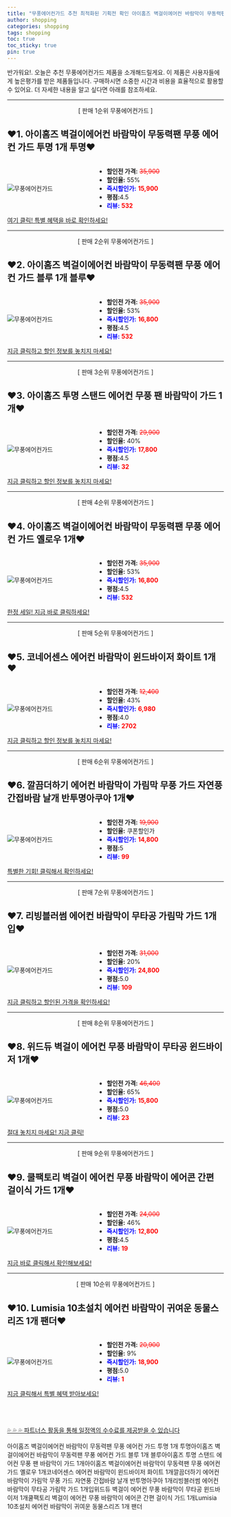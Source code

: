 ```yaml
---
title: "무풍에어컨가드 추천 최적화된 기획전 확인 아이홈즈 벽걸이에어컨 바람막이 무동력팬 무풍"
author: shopping
categories: shopping
tags: shopping
toc: true
toc_sticky: true
pin: true
---
```

반가워요!. 오늘은 추천 무풍에어컨가드 제품을 소개해드릴게요. 이 제품은 사용자들에게 높은평가를 받은 제품들입니다. 구매하시면 소중한 시간과 비용을 효율적으로 활용할 수 있어요. 더 자세한 내용을 알고 싶다면 아래를 참조하세요.

---
<p class="toplist" style="margin: 0 auto; display: block; width: fit-content;">[ 판매 1순위 무풍에어컨가드 ]</p>

<h2><strong>❤️1. 아이홈즈 벽걸이에어컨 바람막이 무동력팬 무풍 에어컨 가드 투명 1개 투명❤️</strong></h2>

<div style="display: flex; align-items: center;">
    <div style="flex: 0.4;">
        <img src="https://thumbnail7.coupangcdn.com/thumbnails/remote/230x230ex/image/vendor_inventory/8181/cf658ccc1b79e2c673021417515f8ec543ac96912538d8cde45759b55964.jpg" alt="무풍에어컨가드" style="max-width: 100%;">
    </div>
    <div style="flex: 0.6; margin-left: 10px;">
        <ul>
            <li><strong>할인전 가격:</strong> <del style="color: red;">35,900</del></li>
            <li><strong>할인율:</strong> 55%</li>
            <li><span style='color:blue'><strong>즉시할인가:</strong></span> <span style='color:red'><strong>15,900</strong></span></li>
            <li><strong>평점:</strong>4.5</li>
            <li><span style='color:blue'><strong>리뷰:</strong></span> <span style='color:red'><strong>532</strong></span></li>
        </ul>
    </div>
</div>
<div class="center">
    <a href="https://William4Davisa.github.io?lptag=AF9450613&subid=githubio&pageKey=7188512499&traceid=V0-153&itemId=18144359941&vendorItemId=86585947605" class="myButton">
        여기 클릭! 특별 혜택을 바로 확인하세요!
    </a>
</div>


---
<p class="toplist" style="margin: 0 auto; display: block; width: fit-content;">[ 판매 2순위 무풍에어컨가드 ]</p>

<h2><strong>❤️2. 아이홈즈 벽걸이에어컨 바람막이 무동력팬 무풍 에어컨 가드 블루 1개 블루❤️</strong></h2>

<div style="display: flex; align-items: center;">
    <div style="flex: 0.4;">
        <img src="https://thumbnail9.coupangcdn.com/thumbnails/remote/230x230ex/image/vendor_inventory/7080/db29110dbe36bfcd18306b143d8f50f4fff32b46fb27d305da7254d7ed7d.jpg" alt="무풍에어컨가드" style="max-width: 100%;">
    </div>
    <div style="flex: 0.6; margin-left: 10px;">
        <ul>
            <li><strong>할인전 가격:</strong> <del style="color: red;">35,900</del></li>
            <li><strong>할인율:</strong> 53%</li>
            <li><span style='color:blue'><strong>즉시할인가:</strong></span> <span style='color:red'><strong>16,800</strong></span></li>
            <li><strong>평점:</strong>4.5</li>
            <li><span style='color:blue'><strong>리뷰:</strong></span> <span style='color:red'><strong>532</strong></span></li>
        </ul>
    </div>
</div>
<div class="center">
    <a href="https://William4Davisa.github.io?lptag=AF9450613&subid=githubio&pageKey=7188512499&traceid=V0-153&itemId=18144359940&vendorItemId=85935387682" class="myButton">
        지금 클릭하고 할인 정보를 놓치지 마세요!
    </a>
</div>


---
<p class="toplist" style="margin: 0 auto; display: block; width: fit-content;">[ 판매 3순위 무풍에어컨가드 ]</p>

<h2><strong>❤️3. 아이홈즈 투명 스탠드 에어컨 무풍 팬 바람막이 가드 1개❤️</strong></h2>

<div style="display: flex; align-items: center;">
    <div style="flex: 0.4;">
        <img src="https://thumbnail8.coupangcdn.com/thumbnails/remote/230x230ex/image/vendor_inventory/93ce/5a70ccd10c70c75ec28f4414cb8eae4e619c8795e17f01c3bef5260e2f36.jpg" alt="무풍에어컨가드" style="max-width: 100%;">
    </div>
    <div style="flex: 0.6; margin-left: 10px;">
        <ul>
            <li><strong>할인전 가격:</strong> <del style="color: red;">29,900</del></li>
            <li><strong>할인율:</strong> 40%</li>
            <li><span style='color:blue'><strong>즉시할인가:</strong></span> <span style='color:red'><strong>17,800</strong></span></li>
            <li><strong>평점:</strong>4.5</li>
            <li><span style='color:blue'><strong>리뷰:</strong></span> <span style='color:red'><strong>32</strong></span></li>
        </ul>
    </div>
</div>
<div class="center">
    <a href="https://William4Davisa.github.io?lptag=AF9450613&subid=githubio&pageKey=8085262364&traceid=V0-153&itemId=22814673501&vendorItemId=89849516727" class="myButton">
        지금 클릭하고 할인 정보를 놓치지 마세요!
    </a>
</div>


---
<p class="toplist" style="margin: 0 auto; display: block; width: fit-content;">[ 판매 4순위 무풍에어컨가드 ]</p>

<h2><strong>❤️4. 아이홈즈 벽걸이에어컨 바람막이 무동력팬 무풍 에어컨 가드 옐로우 1개❤️</strong></h2>

<div style="display: flex; align-items: center;">
    <div style="flex: 0.4;">
        <img src="https://thumbnail6.coupangcdn.com/thumbnails/remote/230x230ex/image/vendor_inventory/e93f/06e609050ce396985f57d902066c9be482e4646709d68d1140bc73a2b032.jpg" alt="무풍에어컨가드" style="max-width: 100%;">
    </div>
    <div style="flex: 0.6; margin-left: 10px;">
        <ul>
            <li><strong>할인전 가격:</strong> <del style="color: red;">35,900</del></li>
            <li><strong>할인율:</strong> 53%</li>
            <li><span style='color:blue'><strong>즉시할인가:</strong></span> <span style='color:red'><strong>16,800</strong></span></li>
            <li><strong>평점:</strong>4.5</li>
            <li><span style='color:blue'><strong>리뷰:</strong></span> <span style='color:red'><strong>532</strong></span></li>
        </ul>
    </div>
</div>
<div class="center">
    <a href="https://William4Davisa.github.io?lptag=AF9450613&subid=githubio&pageKey=7188512499&traceid=V0-153&itemId=21730815919&vendorItemId=85935387670" class="myButton">
        한정 세일! 지금 바로 클릭하세요!
    </a>
</div>


---
<p class="toplist" style="margin: 0 auto; display: block; width: fit-content;">[ 판매 5순위 무풍에어컨가드 ]</p>

<h2><strong>❤️5. 코네어센스 에어컨 바람막이 윈드바이저 화이트 1개❤️</strong></h2>

<div style="display: flex; align-items: center;">
    <div style="flex: 0.4;">
        <img src="https://thumbnail9.coupangcdn.com/thumbnails/remote/230x230ex/image/product/image/vendoritem/2019/06/20/3802537401/6a08bc2a-796e-4af3-ab92-197cde5ad17a.jpg" alt="무풍에어컨가드" style="max-width: 100%;">
    </div>
    <div style="flex: 0.6; margin-left: 10px;">
        <ul>
            <li><strong>할인전 가격:</strong> <del style="color: red;">12,400</del></li>
            <li><strong>할인율:</strong> 43%</li>
            <li><span style='color:blue'><strong>즉시할인가:</strong></span> <span style='color:red'><strong>6,980</strong></span></li>
            <li><strong>평점:</strong>4.0</li>
            <li><span style='color:blue'><strong>리뷰:</strong></span> <span style='color:red'><strong>2702</strong></span></li>
        </ul>
    </div>
</div>
<div class="center">
    <a href="https://William4Davisa.github.io?lptag=AF9450613&subid=githubio&pageKey=108173656&traceid=V0-153&itemId=327435103&vendorItemId=3802537401" class="myButton">
        지금 클릭하고 할인 정보를 놓치지 마세요!
    </a>
</div>


---
<p class="toplist" style="margin: 0 auto; display: block; width: fit-content;">[ 판매 6순위 무풍에어컨가드 ]</p>

<h2><strong>❤️6. 깔끔더하기 에어컨 바람막이 가림막 무풍 가드 자연풍 간접바람 날개 반투명아쿠아 1개❤️</strong></h2>

<div style="display: flex; align-items: center;">
    <div style="flex: 0.4;">
        <img src="https://thumbnail6.coupangcdn.com/thumbnails/remote/230x230ex/image/vendor_inventory/41b4/cd2a2fac29def8713108676c35b8e12cf0a41ba3387d1a52bd49d2d0ebf1.jpg" alt="무풍에어컨가드" style="max-width: 100%;">
    </div>
    <div style="flex: 0.6; margin-left: 10px;">
        <ul>
            <li><strong>할인전 가격:</strong> <del style="color: red;">19,900</del></li>
            <li><strong>할인율:</strong> 쿠폰할인가</li>
            <li><span style='color:blue'><strong>즉시할인가:</strong></span> <span style='color:red'><strong>14,800</strong></span></li>
            <li><strong>평점:</strong>5</li>
            <li><span style='color:blue'><strong>리뷰:</strong></span> <span style='color:red'><strong>99</strong></span></li>
        </ul>
    </div>
</div>
<div class="center">
    <a href="https://William4Davisa.github.io?lptag=AF9450613&subid=githubio&pageKey=8215377836&traceid=V0-153&itemId=23596321062&vendorItemId=90622169133" class="myButton">
        특별한 기회! 클릭해서 확인하세요!
    </a>
</div>


---
<p class="toplist" style="margin: 0 auto; display: block; width: fit-content;">[ 판매 7순위 무풍에어컨가드 ]</p>

<h2><strong>❤️7. 리빙블러썸 에어컨 바람막이 무타공 가림막 가드 1개입❤️</strong></h2>

<div style="display: flex; align-items: center;">
    <div style="flex: 0.4;">
        <img src="https://thumbnail9.coupangcdn.com/thumbnails/remote/230x230ex/image/vendor_inventory/cb49/49a54bae3310b97d3f3b45f81cdb6753b8beb349983bbf61b7c6c875a1ea.jpg" alt="무풍에어컨가드" style="max-width: 100%;">
    </div>
    <div style="flex: 0.6; margin-left: 10px;">
        <ul>
            <li><strong>할인전 가격:</strong> <del style="color: red;">31,000</del></li>
            <li><strong>할인율:</strong> 20%</li>
            <li><span style='color:blue'><strong>즉시할인가:</strong></span> <span style='color:red'><strong>24,800</strong></span></li>
            <li><strong>평점:</strong>5.0</li>
            <li><span style='color:blue'><strong>리뷰:</strong></span> <span style='color:red'><strong>109</strong></span></li>
        </ul>
    </div>
</div>
<div class="center">
    <a href="https://William4Davisa.github.io?lptag=AF9450613&subid=githubio&pageKey=8019679549&traceid=V0-153&itemId=22408072080&vendorItemId=89453214047" class="myButton">
        지금 클릭하고 할인된 가격을 확인하세요!
    </a>
</div>


---
<p class="toplist" style="margin: 0 auto; display: block; width: fit-content;">[ 판매 8순위 무풍에어컨가드 ]</p>

<h2><strong>❤️8. 위드듀 벽걸이 에어컨 무풍 바람막이 무타공 윈드바이저 1개❤️</strong></h2>

<div style="display: flex; align-items: center;">
    <div style="flex: 0.4;">
        <img src="https://thumbnail8.coupangcdn.com/thumbnails/remote/230x230ex/image/vendor_inventory/f1f3/de61a90d57845cc0abb9232214f2159e0895ae336660b8275efcf4625cc6.png" alt="무풍에어컨가드" style="max-width: 100%;">
    </div>
    <div style="flex: 0.6; margin-left: 10px;">
        <ul>
            <li><strong>할인전 가격:</strong> <del style="color: red;">46,400</del></li>
            <li><strong>할인율:</strong> 65%</li>
            <li><span style='color:blue'><strong>즉시할인가:</strong></span> <span style='color:red'><strong>15,800</strong></span></li>
            <li><strong>평점:</strong>5.0</li>
            <li><span style='color:blue'><strong>리뷰:</strong></span> <span style='color:red'><strong>23</strong></span></li>
        </ul>
    </div>
</div>
<div class="center">
    <a href="https://William4Davisa.github.io?lptag=AF9450613&subid=githubio&pageKey=8192677586&traceid=V0-153&itemId=23452204420&vendorItemId=90478959520" class="myButton">
        절대 놓치지 마세요! 지금 클릭!
    </a>
</div>


---
<p class="toplist" style="margin: 0 auto; display: block; width: fit-content;">[ 판매 9순위 무풍에어컨가드 ]</p>

<h2><strong>❤️9. 쿨팩토리 벽걸이 에어컨 무풍 바람막이 에어콘 간편 걸이식 가드 1개❤️</strong></h2>

<div style="display: flex; align-items: center;">
    <div style="flex: 0.4;">
        <img src="https://thumbnail9.coupangcdn.com/thumbnails/remote/230x230ex/image/vendor_inventory/f858/358f765ba8359c2c4108d1592d05bafa163c13d97362c47e88adba945a0c.jpg" alt="무풍에어컨가드" style="max-width: 100%;">
    </div>
    <div style="flex: 0.6; margin-left: 10px;">
        <ul>
            <li><strong>할인전 가격:</strong> <del style="color: red;">24,000</del></li>
            <li><strong>할인율:</strong> 46%</li>
            <li><span style='color:blue'><strong>즉시할인가:</strong></span> <span style='color:red'><strong>12,800</strong></span></li>
            <li><strong>평점:</strong>4.5</li>
            <li><span style='color:blue'><strong>리뷰:</strong></span> <span style='color:red'><strong>19</strong></span></li>
        </ul>
    </div>
</div>
<div class="center">
    <a href="https://William4Davisa.github.io?lptag=AF9450613&subid=githubio&pageKey=8053745309&traceid=V0-153&itemId=22598997420&vendorItemId=89567629895" class="myButton">
        지금 바로 클릭해서 확인해보세요!
    </a>
</div>


---
<p class="toplist" style="margin: 0 auto; display: block; width: fit-content;">[ 판매 10순위 무풍에어컨가드 ]</p>

<h2><strong>❤️10. Lumisia 10초설치 에어컨 바람막이 귀여운 동물스리즈 1개 팬더❤️</strong></h2>

<div style="display: flex; align-items: center;">
    <div style="flex: 0.4;">
        <img src="https://thumbnail9.coupangcdn.com/thumbnails/remote/230x230ex/image/vendor_inventory/c819/2d0d39c339ca3a5d7c21b76b3bc2879876bbe06a48b59f59c08c226e0991.jpeg" alt="무풍에어컨가드" style="max-width: 100%;">
    </div>
    <div style="flex: 0.6; margin-left: 10px;">
        <ul>
            <li><strong>할인전 가격:</strong> <del style="color: red;">20,900</del></li>
            <li><strong>할인율:</strong> 9%</li>
            <li><span style='color:blue'><strong>즉시할인가:</strong></span> <span style='color:red'><strong>18,900</strong></span></li>
            <li><strong>평점:</strong>5.0</li>
            <li><span style='color:blue'><strong>리뷰:</strong></span> <span style='color:red'><strong>1</strong></span></li>
        </ul>
    </div>
</div>
<div class="center">
    <a href="https://William4Davisa.github.io?lptag=AF9450613&subid=githubio&pageKey=8224040231&traceid=V0-153&itemId=23645406542&vendorItemId=90670795112" class="myButton">
        지금 클릭해서 특별 혜택 받아보세요!
    </a>
</div>

<br><br><br>[💦 💦 💦 파트너스 활동을 통해 일정액의 수수료를 제공받을 수 있습니다](https://link.coupang.com/a/bcpT2c)<br><br>아이홈즈 벽걸이에어컨 바람막이 무동력팬 무풍 에어컨 가드 투명 1개 투명아이홈즈 벽걸이에어컨 바람막이 무동력팬 무풍 에어컨 가드 블루 1개 블루아이홈즈 투명 스탠드 에어컨 무풍 팬 바람막이 가드 1개아이홈즈 벽걸이에어컨 바람막이 무동력팬 무풍 에어컨 가드 옐로우 1개코네어센스 에어컨 바람막이 윈드바이저 화이트 1개깔끔더하기 에어컨 바람막이 가림막 무풍 가드 자연풍 간접바람 날개 반투명아쿠아 1개리빙블러썸 에어컨 바람막이 무타공 가림막 가드 1개입위드듀 벽걸이 에어컨 무풍 바람막이 무타공 윈드바이저 1개쿨팩토리 벽걸이 에어컨 무풍 바람막이 에어콘 간편 걸이식 가드 1개Lumisia 10초설치 에어컨 바람막이 귀여운 동물스리즈 1개 팬더